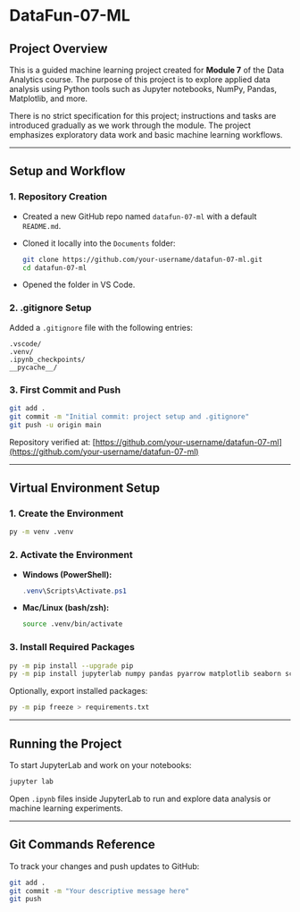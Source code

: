 # DataFun-07-ML

## Project Overview

This is a guided machine learning project created for **Module 7** of the Data Analytics course. The purpose of this project is to explore applied data analysis using Python tools such as Jupyter notebooks, NumPy, Pandas, Matplotlib, and more.

There is no strict specification for this project; instructions and tasks are introduced gradually as we work through the module. The project emphasizes exploratory data work and basic machine learning workflows.

---

## Setup and Workflow

### 1. Repository Creation

- Created a new GitHub repo named `datafun-07-ml` with a default `README.md`.
- Cloned it locally into the `Documents` folder:
  ```bash
  git clone https://github.com/your-username/datafun-07-ml.git
  cd datafun-07-ml
  ```

- Opened the folder in VS Code.

### 2. .gitignore Setup

Added a `.gitignore` file with the following entries:
```
.vscode/
.venv/
.ipynb_checkpoints/
__pycache__/
```

### 3. First Commit and Push

```bash
git add .
git commit -m "Initial commit: project setup and .gitignore"
git push -u origin main
```

Repository verified at: [https://github.com/your-username/datafun-07-ml](https://github.com/your-username/datafun-07-ml)

---

## Virtual Environment Setup

### 1. Create the Environment

```bash
py -m venv .venv
```

### 2. Activate the Environment

- **Windows (PowerShell):**
  ```powershell
  .venv\Scripts\Activate.ps1
  ```
- **Mac/Linux (bash/zsh):**
  ```bash
  source .venv/bin/activate
  ```

### 3. Install Required Packages

```bash
py -m pip install --upgrade pip
py -m pip install jupyterlab numpy pandas pyarrow matplotlib seaborn scipy
```

Optionally, export installed packages:

```bash
py -m pip freeze > requirements.txt
```

---

## Running the Project

To start JupyterLab and work on your notebooks:

```bash
jupyter lab
```

Open `.ipynb` files inside JupyterLab to run and explore data analysis or machine learning experiments.

---

## Git Commands Reference

To track your changes and push updates to GitHub:

```bash
git add .
git commit -m "Your descriptive message here"
git push
```
